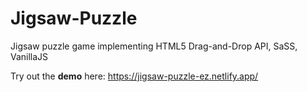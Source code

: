 # Jigsaw-Puzzle
Jigsaw puzzle game implementing HTML5 Drag-and-Drop API, SaSS, VanillaJS 

Try out the **demo** here: https://jigsaw-puzzle-ez.netlify.app/
